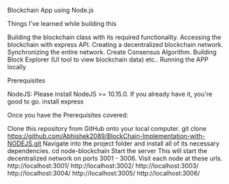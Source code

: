 Blockchain App using Node.js

Things I've learned while building this

Building the blockchain class with its required functionality.
Accessing the blockchain with express API.
Creating a decentralized blockchain network.
Synchronizing the entire network.
Create Consensus Algorithm.
Building Block Explorer (UI tool to view blockchain data) etc..
Running the APP locally

Prerequisites

NodeJS: Please install NodeJS >= 10.15.0. If you already have it, you're good to go.
install express

Once you have the Prerequisites covered:

Clone this repository from GitHub onto your local computer.
git clone https://github.com/Abhishek2089/BlockChain-Implementation-with-NODEJS.git
Navigate into the project folder and install all of its necessary dependencies.
cd node-blockchain
Start the server
This will start the decentralized network on ports 3001 - 3006. Visit each node at these urls.
http://localhost:3001/
http://localhost:3002/
http://localhost:3003/
http://localhost:3004/
http://localhost:3005/
http://localhost:3006/
